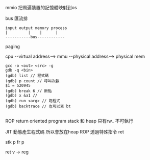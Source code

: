 mmio
把周遍裝置的記憶體映射到os

bus 匯流排

```
input output memory process
|         |    |      |
-----------bus------------
```

paging

cpu --virtual address--> mmu --physical address--> physical mem

```
gcc -o <out> <src> -g
gdb -q <bin>
(gdb) list // 程式碼
(gdb) p count // 呼叫次數
$1 = 520945
(gdb) break 6 // 斷點
(gdb) x &a1 // 
(gdb) run <arg> // 跑程式
(gdb) backtrace // 也可以寫 bt


```

ROP
return oriented program
stack 和 heap 只有rw_ 不可執行

JIT 動態產生程式碼 所以會放在heap
ROP 透過特殊指令 ret

stk p 
fr p

ret v -> reg